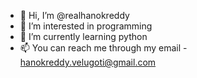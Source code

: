 - 👋 Hi, I’m @realhanokreddy
- 👀 I’m interested in programming
- 🌱 I’m currently learning python
- 📫 You can reach me through my email - hanokreddy.velugoti@gmail.com

<!---
realhanokreddy/realhanokreddy is a ✨ special ✨ repository because its `README.md` (this file) appears on your GitHub profile.
You can click the Preview link to take a look at your changes.
--->
